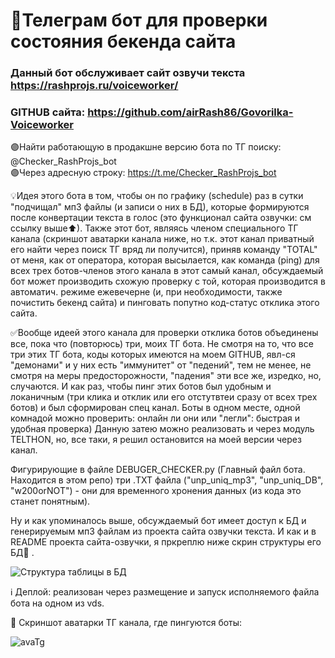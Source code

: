 # 🔎Телеграм бот для проверки состояния бекенда сайта   
### Данный бот обслуживает сайт озвучи текста https://rashprojs.ru/voiceworker/
### GITHUB сайта: https://github.com/airRash86/Govorilka-Voiceworker  

🟣Найти работающую в продакшне версию бота по ТГ поиску: @Checker_RashProjs_bot  
🟣Через адресную строку: https://t.me/Checker_RashProjs_bot  

💡Идея этого бота в  том, чтобы он по графику (schedule) раз в сутки "подчищал" мп3 файлы (и записи о них в БД),
которые формируются после конвертации текста в голос (это функционал сайта озвучки: см ссылку выше⬆).
Также этот бот, являясь членом специального ТГ канала (скриншот аватарки канала ниже, но т.к. этот канал приватный его найти через поиск
ТГ вряд ли получится), приняв команду "TOTAL" от меня, как от оператора, которая высылается, 
как команда (ping) для всех трех ботов-членов этого канала в этот самый канал, обсуждаемый бот 
может производить схожую проверку с той, которая производится в автоматич. режиме ежевечерне
(и, при необходимости, также почистить бекенд сайта) и пинговать попутно код-статус отклика  этого сайта.

✅Вообще идеей этого канала для проверки отклика ботов объединены все, пока что (повторюсь) три, моих ТГ бота.
Не смотря на то, что все три этих ТГ бота, коды которых имеются на моем GITHUB, явл-ся "демонами" и у них есть "иммунитет" от 
"педений", тем не менее, не смотря на меры предосторожности, "падения" эти все же, изредко, но, случаются.
И как раз, чтобы пинг этих ботов был удобным и локаничным (три клика и отклик или его отстутвтеи сразу от всех 
трех ботов) и был сформирован спец канал. Боты в одном месте, одной комнадой можно проверить: онлайн ли они или "легли": быстрая
и удобная проверка) 
Данную  затею можно реализовать и через модуль TELTHON, но, все таки, я решил остановится на моей версии через канал. 

Фигурирующие в файле DEBUGER_CHECKER.py (Главный файл бота. Находится в этом репо) 
три .TXT файла ("unp_uniq_mp3", "unp_uniq_DB", "w200orNOT") - они для временного хронения данных (из кода это станет понятным).

Ну и как упоминалось выше, обсуждаемый бот имеет доступ к БД и генерируемым мп3 файлам из проекта сайта озвучки текста. 
И как и в README проекта сайта-озвучки, я пркреплю ниже скрин структуры его БД📸 .

![Структура таблицы в БД](https://user-images.githubusercontent.com/107410620/206265182-686d7d40-53c4-4fa5-a2d0-ef9a5c56d290.png)


ℹ Деплой: реализован через размещение и запуск исполняемого файла бота на одном из vds. 

📸 Скриншот аватарки ТГ канала, где пингуются боты:  

![avaTg](https://user-images.githubusercontent.com/107410620/206266347-781623b6-68a4-45ee-9c2f-9ea5dfed2ae4.jpg)


